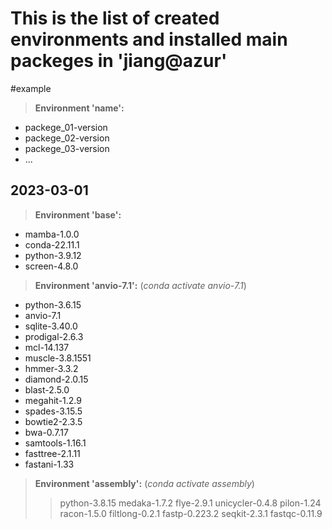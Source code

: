 # This is the list of created environments and installed main packeges in 'jiang@azur'


#example
> **Environment 'name':**
- packege_01-version
- packege_02-version
- packege_03-version
- ...


## 2023-03-01
> **Environment 'base':**
- mamba-1.0.0
- conda-22.11.1
- python-3.9.12
- screen-4.8.0
	
> **Environment 'anvio-7.1':** (*conda activate anvio-7.1*)
- python-3.6.15
- anvio-7.1
- sqlite-3.40.0 
- prodigal-2.6.3
- mcl-14.137
- muscle-3.8.1551
- hmmer-3.3.2
- diamond-2.0.15
- blast-2.5.0
- megahit-1.2.9
- spades-3.15.5
- bowtie2-2.3.5
- bwa-0.7.17
- samtools-1.16.1
- fasttree-2.1.11
- fastani-1.33

> **Environment 'assembly':** (*conda activate assembly*)
>> python-3.8.15
>> medaka-1.7.2 
	flye-2.9.1
	unicycler-0.4.8 
		pilon-1.24
		racon-1.5.0
	filtlong-0.2.1
	fastp-0.223.2
	seqkit-2.3.1 
	fastqc-0.11.9
